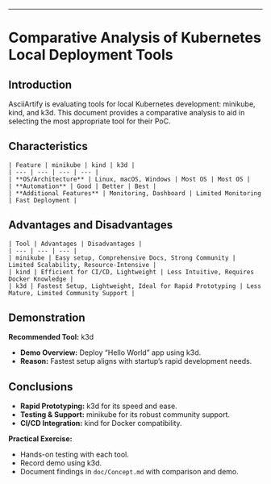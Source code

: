 ---

Comparative Analysis of Kubernetes Local Deployment Tools
=========================================================

Introduction
------------

AsciiArtify is evaluating tools for local Kubernetes development: minikube, kind, and k3d. 
This document provides a comparative analysis to aid in selecting the most appropriate tool for their PoC.

Characteristics
---------------

```
| Feature | minikube | kind | k3d |
| --- | --- | --- | --- |
| **OS/Architecture** | Linux, macOS, Windows | Most OS | Most OS |
| **Automation** | Good | Better | Best |
| **Additional Features** | Monitoring, Dashboard | Limited Monitoring | Fast Deployment |
```

Advantages and Disadvantages
----------------------------

```
| Tool | Advantages | Disadvantages |
| --- | --- | --- |
| minikube | Easy setup, Comprehensive Docs, Strong Community | Limited Scalability, Resource-Intensive |
| kind | Efficient for CI/CD, Lightweight | Less Intuitive, Requires Docker Knowledge |
| k3d | Fastest Setup, Lightweight, Ideal for Rapid Prototyping | Less Mature, Limited Community Support |
```

Demonstration
-------------

**Recommended Tool:** k3d

*   **Demo Overview:** Deploy “Hello World” app using k3d.
*   **Reason:** Fastest setup aligns with startup’s rapid development needs.

Conclusions
-----------

*   **Rapid Prototyping:** k3d for its speed and ease.
*   **Testing & Support:** minikube for its robust community support.
*   **CI/CD Integration:** kind for Docker compatibility.

**Practical Exercise:**

*   Hands-on testing with each tool.
*   Record demo using k3d.
*   Document findings in `doc/Concept.md` with comparison and demo.


